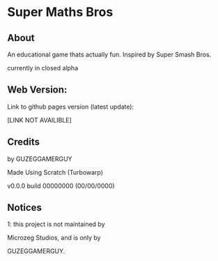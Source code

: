 # Super Maths Bros

## About
An educational game thats actually fun. Inspired by Super Smash Bros.

currently in closed alpha

## Web Version:

Link to github pages version (latest update):

[LINK NOT AVAILIBLE]

## Credits
by GUZEGGAMERGUY 

Made Using Scratch (Turbowarp)

v0.0.0 build 00000000 (00/00/0000)

## Notices

1: this project is not maintained by

Microzeg Studios, and is only by

GUZEGGAMERGUY.
